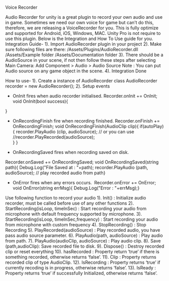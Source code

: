 Voice Recorder

Audio Recorder for unity is a great plugin to record your own audio and use in game.
Sometimes we need our own voice for game but can’t do this, therefore, we are releasing a VoiceRecorder for you. This is fully optimize and supported for Android, iOS, Windows, MAC. Unity Pro is not require to use this plugin.
Below is the Integration and How To Use guide for you.
Integration Guide-
1). Import AudioRecorder plugin in your project
2). Make sure following files are there:
/Assets/Plugins/AudioRecorder.dll
/Assets/Example folder
/Assets/Documentation folder
3). There should be a AudioSource in your scene, if not then follow these steps after selecting Main Camera:
Add Component > Audio > Audio Source
Note : You can put Audio source on any game object in the scene.
4). Integration Done

How to use-
1). Create a instance of AudioRecorder class
AudioRecorder  recorder = new AudioRecorder();
2). Setup events
- OnInit fires when audio recorder initialised.
Recorder.onInit += OnInit;
void OnInit(bool success){

}

- OnRecordingFinish fire when recording finished.
Recorder.onFinish += OnRecordingFinish;
void OnRecordingFinish(AudioClip clip){	
    if(autoPlay){
        recorder.PlayAudio (clip, audioSource);
        // or you can use		
        //recorder.PlayRecorded(audioSource);	
    }
}

- OnRecordingSaved fires when recording saved on disk.

Recorder.onSaved += OnRecordingSaved;
void OnRecordingSaved(string path){	Debug.Log("File Saved at : "+path);	recorder.PlayAudio (path, audioSource); // play recorded audio from path}
- OnError fires when any errors occurs.
 Recorder.onError += OnError;
void OnError(string errMsg){	Debug.Log("Error : "+errMsg);}

Use following function to record your audio
1). Init() : Initialize audio recorder, must be called before use of any other functions
2). StartRecording(isLoop, timeInSec) : Start recording your audio from microphone with default frequency supported by microphone.
3). StartRecording(isLoop, timeInSec,frequency) : Start recording your audio from microphone with custom frequency 
4). StopRecording() : Stop Recording
5). PlayRecorded(audioSource) : Play recorded audio, you have pass audio source parameter.
6). PlayAudio(path, audioSource) : Play audio from path.
7). PlayAudio(audioClip, audioSource) : Play audio clip.
8). Save (path,audioClip): Save recorded file to disk.
9). Dispose()  :  Destroy recorded clip or reset everything
10). hasRecorded : Property return ‘true’ if there is something recorded, otherwise returns ‘false’.
11). Clip : Property returns recorded clip of type AudioClip.
12). IsRecording : Property returns ‘true’ if currently recoding is in progress, otherwise returns ‘false’.
13). IsReady : Property returns ‘true’ if successfully Initialized, otherwise returns ‘false’.

